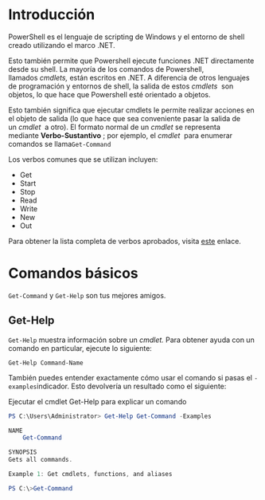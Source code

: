 # Introducción

PowerShell es el lenguaje de scripting de Windows y el entorno de shell creado utilizando el marco .NET.

Esto también permite que Powershell ejecute funciones .NET directamente desde su shell. La mayoría de los comandos de Powershell, llamados _cmdlets,_ están escritos en .NET. A diferencia de otros lenguajes de programación y entornos de shell, la salida de estos _cmdlets_  son objetos, lo que hace que Powershell esté orientado a objetos.

Esto también significa que ejecutar cmdlets le permite realizar acciones en el objeto de salida (lo que hace que sea conveniente pasar la salida de un _cmdlet_  a otro). El formato normal de un _cmdlet_ se representa mediante **Verbo-Sustantivo** ; por ejemplo, el _cmdlet_  para enumerar comandos se llama`Get-Command`

Los verbos comunes que se utilizan incluyen:

- Get
- Start
- Stop 
- Read
- Write
- New
- Out

Para obtener la lista completa de verbos aprobados, visita [este](https://docs.microsoft.com/en-us/powershell/scripting/developer/cmdlet/approved-verbs-for-windows-powershell-commands?view=powershell-7) enlace.

# Comandos básicos

`Get-Command` y `Get-Help` son tus mejores amigos.

## Get-Help

`Get-Help` muestra información sobre un _cmdlet._ Para obtener ayuda con un comando en particular, ejecute lo siguiente:

`Get-Help Command-Name`

También puedes entender exactamente cómo usar el comando si pasas el `-examples`indicador. Esto devolvería un resultado como el siguiente: 

Ejecutar el cmdlet Get-Help para explicar un comando

```powershell
PS C:\Users\Administrator> Get-Help Get-Command -Examples

NAME
    Get-Command

SYNOPSIS
Gets all commands.

Example 1: Get cmdlets, functions, and aliases

PS C:\>Get-Command
```



















